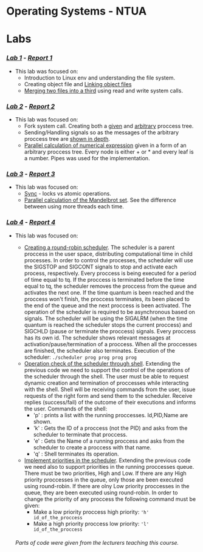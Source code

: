 # Operating Systems - NTUA

# Labs
### _[Lab 1](https://github.com/BeenCoding/OS-NTUA/blob/master/Definitions%20(Greek)/os-lab-exer1.pdf "Definition Lab 1 - Greek")_ - _[Report 1](https://github.com/BeenCoding/OS-NTUA/blob/master/Reports/report%201.pdf)_
* This lab was focused on:
  * Introduction to Linux env and understanding the file system.
  * Creating object file and [Linking object files](https://github.com/BeenCoding/OS-NTUA/tree/master/Lab%202/Task_1.1)
  * [Merging two files into a third](https://github.com/BeenCoding/OS-NTUA/tree/master/Lab%202/Task_1.2) using read and write system calls.

### _[Lab 2](https://github.com/BeenCoding/OS-NTUA/blob/master/Definitions%20(Greek)/os-lab-exer2.pdf "Definition Lab 2 - Greek")_ - _[Report 2](https://github.com/BeenCoding/OS-NTUA/blob/master/Reports/report%202.pdf)_
* This lab was focused on:
  * Fork system call. Creating both a [given](https://github.com/BeenCoding/OS-NTUA/tree/master/Lab%202/Task_2.1  "Solution for creating given proccess tree") and [arbitrary](https://github.com/BeenCoding/OS-NTUA/tree/master/Lab%202/Task_2.2  "Solution for creating arbitrary proccess tree") proccess tree.
  * Sending/Handling signals so as the messages of the arbitrary proccess tree are [shown in depth](https://github.com/BeenCoding/OS-NTUA/tree/master/Lab%202/Task_2.3 "Depth - First printing messages of arbitrary tree").
  * [Parallel calculation of numerical expression](https://github.com/BeenCoding/OS-NTUA/tree/master/Lab%202/Task_2.4 "Solution for parallel calc of numerical expr") given in a form of an arbitrary proccess tree. Every node is either + or * and every leaf is a number. Pipes was used for the implementation.

### _[Lab 3](https://github.com/BeenCoding/OS-NTUA/blob/master/Definitions%20(Greek)/os-lab-exer3.pdf "Definition Lab 3 - Greek")_ - _[Report 3](https://github.com/BeenCoding/OS-NTUA/blob/master/Reports/report%203.pdf)_
* This lab was focused on:
  * [Sync](https://github.com/BeenCoding/OS-NTUA/tree/master/Lab%203/Task_3.1 "Sync on given code") - locks vs atomic operations.
  * [Parallel calculation of the Mandelbrot set](https://github.com/BeenCoding/OS-NTUA/tree/master/Lab%203/Task_3.2 "Solution using threads"). See the difference between using more threads each time.
  
### _[Lab 4](https://github.com/BeenCoding/OS-NTUA/blob/master/Definitions%20(Greek)/os-lab-exer4.pdf "Definition Lab 4 - Greek")_ - _[Report 4](https://github.com/BeenCoding/OS-NTUA/blob/master/Reports/report%204.pdf)_
* This lab was focused on:
  * [Creating a round-robin scheduler](https://github.com/BeenCoding/OS-NTUA/tree/master/Lab%204/Task_4.1). The scheduler is a parent proccess in the user space, distributing computational time in child processes. In order to control the processes, the scheduler will use the SIGSTOP and SIGCONT signals to stop and activate each process, respectively. Every proccess is being executed for a period of time equal to tq. If the proccess is terminated before the time equal to tq, the scheduler removes the proccess from the queue and activates the next one. If the time quantum is been reached and the proccess won't finish, the proccess terminates, its been placed to the end of the queue and the next proccess is been activated. The operation of the scheduler is required to be asynchronous based on signals. The scheduler will be using the SIGALRM (when the time quantum is reached the scheduler stops the current proccess) and SIGCHLD (pause or terminate the proccess) signals. Every proccess has its own id. The scheduler shows relevant messages at activation/pause/termination of a proccess. When all the proccesses are finished, the scheduler also terminates.
  Execution of the scheduler: ```./scheduler prog prog prog prog```
  * [Operation check of the scheduler through shell](https://github.com/BeenCoding/OS-NTUA/tree/master/Lab%204/Task_4.2). Extending the previous code we need to support the control of the operations of the scheduler through the shell. The user must be able to request dynamic creation and termination of proccesses while interacting with the shell. Shell will be receiving commands from the user, issue requests of the right form and send them to the scheduler. Receive replies (success/fail) of the outcome of their executions and informs the user.
  Commands of the shell:
    * 'p' : prints a list with the running proccesses. Id,PID,Name are shown.
    * 'k' : Gets the ID of a proccess (not the PID) and asks from the scheduler to terminate that proccess.
    * 'e' : Gets the Name of a running proccess and asks from the scheduler to create a proccess with that name.
    * 'q' : Shell terminates its operation.
  * [Implement priorities in the scheduler](https://github.com/BeenCoding/OS-NTUA/tree/master/Lab%204/Task_4.3).
  Extending the previous code we need also to support priorities in the running proccesses queue. There must be two priorities, High and Low. If there are any High priority proccesses in the queue, only those are been executed using round-robin. If there are olny Low priority proccesses in the queue, they are been executed using round-robin. In order to change the priority of any proccess the following command must be given:
    * Make a low priority proccess high priority: ``` 'h' id_of_the_proccess ```
    * Make a high priority proccess low priority: ``` 'l' id_of_the_proccess ```

  ###### Parts of code were given from the lecturers teaching this course.
